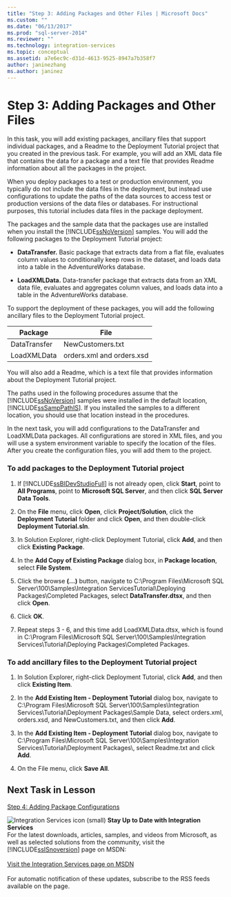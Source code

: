 ```yaml
---
title: "Step 3: Adding Packages and Other Files | Microsoft Docs"
ms.custom: ""
ms.date: "06/13/2017"
ms.prod: "sql-server-2014"
ms.reviewer: ""
ms.technology: integration-services
ms.topic: conceptual
ms.assetid: a7e6ec9c-d31d-4613-9525-8947a7b358f7
author: janinezhang
ms.author: janinez
---
```

# Step 3: Adding Packages and Other Files
  In this task, you will add existing packages, ancillary files that support individual packages, and a Readme to the Deployment Tutorial project that you created in the previous task. For example, you will add an XML data file that contains the data for a package and a text file that provides Readme information about all the packages in the project.  
  
 When you deploy packages to a test or production environment, you typically do not include the data files in the deployment, but instead use configurations to update the paths of the data sources to access test or production versions of the data files or databases. For instructional purposes, this tutorial includes data files in the package deployment.  
  
 The packages and the sample data that the packages use are installed when you install the [!INCLUDE[ssNoVersion](../includes/ssnoversion-md.md)] samples. You will add the following packages to the Deployment Tutorial project:  
  
-   **DataTransfer.** Basic package that extracts data from a flat file, evaluates column values to conditionally keep rows in the dataset, and loads data into a table in the AdventureWorks database.  
  
-   **LoadXMLData.** Data-transfer package that extracts data from an XML data file, evaluates and aggregates column values, and loads data into a table in the AdventureWorks database.  
  
 To support the deployment of these packages, you will add the following ancillary files to the Deployment Tutorial project.  
  
|Package|File|  
|-------------|----------|  
|DataTransfer|NewCustomers.txt|  
|LoadXMLData|orders.xml and orders.xsd|  
  
 You will also add a Readme, which is a text file that provides information about the Deployment Tutorial project.  
  
 The paths used in the following procedures assume that the [!INCLUDE[ssNoVersion](../includes/ssnoversion-md.md)] samples were installed in the default location, [!INCLUDE[ssSampPathIS](../includes/sssamppathis-md.md)]. If you installed the samples to a different location, you should use that location instead in the procedures.  
  
 In the next task, you will add configurations to the DataTransfer and LoadXMLData packages. All configurations are stored in XML files, and you will use a system environment variable to specify the location of the files. After you create the configuration files, you will add them to the project.  
  
### To add packages to the Deployment Tutorial project  
  
1.  If [!INCLUDE[ssBIDevStudioFull](../includes/ssbidevstudiofull-md.md)] is not already open, click **Start**, point to **All Programs**, point to **Microsoft SQL Server**, and then click **SQL Server Data Tools**.  
  
2.  On the **File** menu, click **Open**, click **Project/Solution**, click the **Deployment Tutorial** folder and click **Open**, and then double-click **Deployment Tutorial.sln**.  
  
3.  In Solution Explorer, right-click Deployment Tutorial, click **Add**, and then click **Existing Package**.  
  
4.  In the **Add Copy of Existing Package** dialog box, in **Package location**, select **File System**.  
  
5.  Click the browse **(...)** button, navigate to C:\Program Files\Microsoft SQL Server\100\Samples\Integration ServicesTutorial\Deploying Packages\Completed Packages, select **DataTransfer.dtsx**, and then click **Open**.  
  
6.  Click **OK**.  
  
7.  Repeat steps 3 - 6, and this time add LoadXMLData.dtsx, which is found in C:\Program Files\Microsoft SQL Server\100\Samples\Integration Services\Tutorial\Deploying Packages\Completed Packages.  
  
### To add ancillary files to the Deployment Tutorial project  
  
1.  In Solution Explorer, right-click Deployment Tutorial, click **Add**, and then click **Existing Item**.  
  
2.  In the **Add Existing Item - Deployment Tutorial** dialog box, navigate to C:\Program Files\Microsoft SQL Server\100\Samples\Integration Services\Tutorial\Deployment Packages\Sample Data, select orders.xml, orders.xsd, and NewCustomers.txt, and then click **Add**.  
  
3.  In the **Add Existing Item - Deployment Tutorial** dialog box, navigate to C:\Program Files\Microsoft SQL Server\100\Samples\Integration Services\Tutorial\Deployment Packages\\, select Readme.txt and click **Add**.  
  
4.  On the File menu, click **Save All**.  
  
## Next Task in Lesson  
 [Step 4: Adding Package Configurations](../integration-services/lesson-1-4-adding-package-configurations.md)  
  
![Integration Services icon (small)](media/dts-16.gif "Integration Services icon (small)")  **Stay Up to Date with Integration Services**<br /> For the latest downloads, articles, samples, and videos from Microsoft, as well as selected solutions from the community, visit the [!INCLUDE[ssISnoversion](../includes/ssisnoversion-md.md)] page on MSDN:<br /><br /> [Visit the Integration Services page on MSDN](https://go.microsoft.com/fwlink/?LinkId=136655)<br /><br /> For automatic notification of these updates, subscribe to the RSS feeds available on the page.  
  
  
